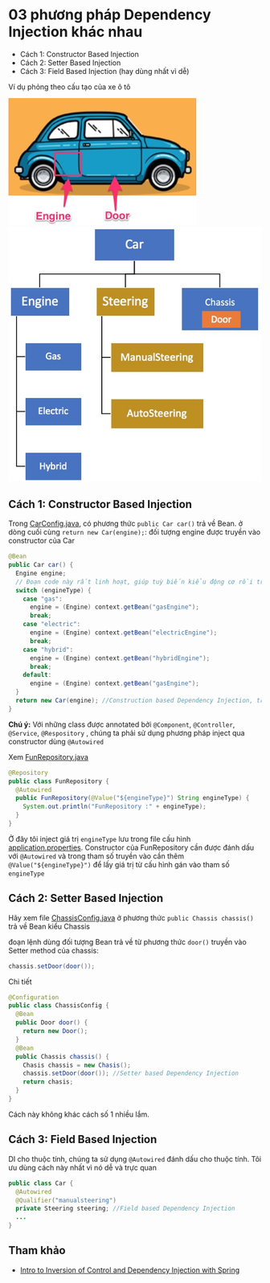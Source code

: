 # 03 phương pháp Dependency Injection khác nhau
- Cách 1: Constructor Based Injection
- Cách 2: Setter Based Injection
- Cách 3: Field Based Injection (hay dùng nhất vì dễ)

Ví dụ phỏng theo cấu tạo của xe ô tô

![](car.jpg)
![](diagram.jpg)
## Cách 1: Constructor Based Injection
Trong [CarConfig.java](src/main/java/vn/techmaster/demobean/DemobeanApplication.java), có phương thức ```public Car car()``` trả về Bean.
ở dòng cuối cùng ```return new Car(engine);```: đối tượng engine được truyền vào constructor của Car
```java
@Bean
public Car car() {
  Engine engine;
  // Đoạn code này rất linh hoạt, giúp tuỳ biến kiểu động cơ rồi truyền vào đối tượng Car
  switch (engineType) {
    case "gas":
      engine = (Engine) context.getBean("gasEngine");
      break;
    case "electric":
      engine = (Engine) context.getBean("electricEngine");
      break;
    case "hybrid":
      engine = (Engine) context.getBean("hybridEngine");
      break;
    default:
      engine = (Engine) context.getBean("gasEngine");
  }
  return new Car(engine); //Construction based Dependency Injection, truyền engine vào tham số của Car constructor
}
```
**Chú ý:**
Với những class được annotated bởi ```@Component```, ```@Controller```, ```@Service```, ```@Respository``` , chúng ta phải sử dụng phương pháp inject qua constructor dùng ```@Autowired```

Xem [FunRepository.java](src/main/java/vn/techmaster/demobean/bean/FunRepository.java)
```java
@Repository
public class FunRepository {
  @Autowired
  public FunRepository(@Value("${engineType}") String engineType) {
    System.out.println("FunRepository :" + engineType);
  }  
}
```

Ở đây tôi inject giá trị ```engineType``` lưu trong file cấu hình [application.properties](src/main/resources/application.properties). Constructor của FunRepository cần được đánh dấu với ```@Autowired``` và trong tham số truyền vào cần thêm ```@Value("${engineType}")``` để lấy giá trị từ cấu hình gán vào tham số ```engineType```


## Cách 2: Setter Based Injection
Hãy xem file [ChassisConfig.java](src/main/java/vn/techmaster/demobean/configuration/ChassisConfig.java) ở phương thức ```public Chassis chassis()``` trả về Bean kiểu Chassis

đoạn lệnh dùng đối tượng Bean trả về từ phương thức ```door()``` truyền vào Setter method của chassis:
```java
chassis.setDoor(door());
```

Chi tiết
```java
@Configuration
public class ChassisConfig {
  @Bean
  public Door door() {    
    return new Door();
  }
  @Bean
  public Chassis chassis() {
    Chasis chassis = new Chasis();
    chassis.setDoor(door()); //Setter based Dependency Injection
    return chasis;
  }
}
```
Cách này không khác cách số 1 nhiều lắm.
## Cách 3: Field Based Injection
DI cho thuộc tính, chúng ta sử dụng ```@Autowired``` đánh dấu cho thuộc tính.
Tôi ưu dùng cách này nhất vì nó dễ và trực quan
```java
public class Car {
  @Autowired
  @Qualifier("manualsteering")
  private Steering steering; //Field based Dependency Injection
  ...  
}
```


## Tham khảo
- [Intro to Inversion of Control and Dependency Injection with Spring](https://www.baeldung.com/inversion-control-and-dependency-injection-in-spring)
